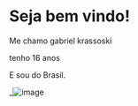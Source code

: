 # Seja bem vindo!

Me chamo gabriel krassoski 

 tenho 16 anos 
 
 E sou do Brasil.

 ![]()_![image](https://github.com/gftyu/gabriel12/assets/116359847/8dcf426c-d325-49dd-98b5-15a187aba062)

